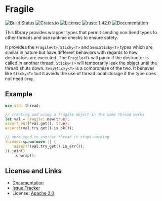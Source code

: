 # Fragile

[![Build Status](https://github.com/mitsuhiko/fragile/workflows/Tests/badge.svg?branch=master)](https://github.com/mitsuhiko/fragile/actions?query=workflow%3ATests)
[![Crates.io](https://img.shields.io/crates/d/fragile.svg)](https://crates.io/crates/fragile)
[![License](https://img.shields.io/github/license/mitsuhiko/fragile)](https://github.com/mitsuhiko/fragile/blob/master/LICENSE)
[![rustc 1.42.0](https://img.shields.io/badge/rust-1.42%2B-orange.svg)](https://img.shields.io/badge/rust-1.42%2B-orange.svg)
[![Documentation](https://docs.rs/fragile/badge.svg)](https://docs.rs/fragile)

This library provides wrapper types that permit sending non Send types to other
threads and use runtime checks to ensure safety.

It provides the `Fragile<T>`, `Sticky<T>` and `SemiSticky<T>` types which are
similar in nature but have different behaviors with regards to how destructors
are executed.  The `Fragile<T>` will panic if the destructor is called in another
thread, `Sticky<T>` will temporarily leak the object until the thread shuts down.
`SemiSticky<T>` is a compromise of the two.  It behaves like `Sticky<T>` but it
avoids the use of thread local storage if the type does not need `Drop`.

## Example

```rust
use std::thread;

// creating and using a fragile object in the same thread works
let val = Fragile::new(true);
assert_eq!(*val.get(), true);
assert!(val.try_get().is_ok());

// once send to another thread it stops working
thread::spawn(move || {
    assert!(val.try_get().is_err());
}).join()
    .unwrap();
```

## License and Links

- [Documentation](https://docs.rs/fragile/)
- [Issue Tracker](https://github.com/mitsuhiko/fragile/issues)
- License: [Apache 2.0](https://github.com/mitsuhiko/fragile/blob/master/LICENSE)
